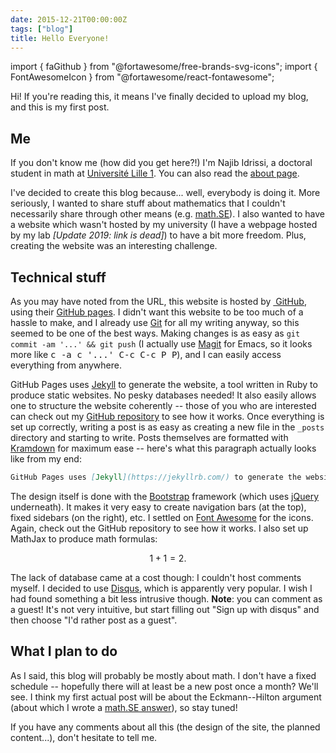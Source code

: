 ```yaml
---
date: 2015-12-21T00:00:00Z
tags: ["blog"]
title: Hello Everyone!
---
```


import { faGithub } from "@fortawesome/free-brands-svg-icons";
import { FontAwesomeIcon } from "@fortawesome/react-fontawesome";


Hi! If you're reading this, it means I've finally decided to upload my blog, and this is my first post.


## Me

If you don't know me (how did you get here?!) I'm Najib Idrissi, a doctoral student in math at [Université Lille 1](http://www.univ-lille1.fr). You can also read the [about page](/#about).

I've decided to create this blog because... well, everybody is doing it. More seriously, I wanted to share stuff about mathematics that I couldn't necessarily share through other means (e.g. [math.SE](http://math.stackexchange.com)). I also wanted to have a website which wasn't hosted by my university (I have a webpage hosted by my lab _[Update 2019: link is dead]_) to have a bit more freedom. Plus, creating the website was an interesting challenge.

## Technical stuff

As you may have noted from the URL, this website is hosted by [<FontAwesomeIcon icon={faGithub} />&nbsp;GitHub](https://github.com), using their [GitHub pages](https://pages.github.com). I didn't want this website to be too much of a hassle to make, and I already use [Git](https://git-scm.com/) for all my writing anyway, so this seemed to be one of the best ways. Making changes is as easy as `git commit -am '...' && git push` (I actually use [Magit](http://magit.vc/) for Emacs, so it looks more like <kbd>c -a c '...' C-c C-c P P</kbd>), and I can easily access everything from anywhere.

GitHub Pages uses [Jekyll](https://jekyllrb.com/) to generate the website, a tool written in Ruby to produce static websites. No pesky databases needed! It also easily allows one to structure the website coherently -- those of you who are interested can check out my [GitHub repository](https://github.com/nidrissi/idrissi.eu) to see how it works. Once everything is set up correctly, writing a post is as easy as creating a new file in the `_posts` directory and starting to write. Posts themselves are formatted with [Kramdown](http://kramdown.gettalong.org/) for maximum ease -- here's what this paragraph actually looks like from my end:

```markdown
GitHub Pages uses [Jekyll](https://jekyllrb.com/) to generate the website, a tool written in Ruby to produce static websites. No pesky databases needed! It also easily allows one to structure the website coherently -- those of you who are interested can check out my [GitHub repository](https://github.com/nidrissi/idrissi.eu) to see how it works. Once everything is set up correctly, writing a post is as easy as creating a new file in the `_posts` directory and starting to write. Posts themselves are formatted with [Kramdown](http://kramdown.gettalong.org/) for maximum ease -- here's what this paragraph actually looks like from my end:
```

The design itself is done with the [Bootstrap](https://getbootstrap.com/) framework (which uses [jQuery](https://jquery.com/) underneath). It makes it very easy to create navigation bars (at the top), fixed sidebars (on the right), etc. I settled on [Font Awesome](https://fortawesome.github.io/Font-Awesome/) for the icons. Again, check out the GitHub repository to see how it works. I also set up MathJax to produce math formulas:

$$1+1=2.$$

The lack of database came at a cost though: I couldn't host comments myself. I decided to use [Disqus](https://disqus.com/), which is apparently very popular. I wish I had found something a bit less intrusive though. **Note**: you can comment as a guest! It's not very intuitive, but start filling out "Sign up with disqus" and then choose "I'd rather post as a guest".

## What I plan to do

As I said, this blog will probably be mostly about math. I don't have a fixed schedule -- hopefully there will at least be a new post once a month? We'll see. I think my first actual post will be about the Eckmann--Hilton argument (about which I wrote a [math.SE answer](http://math.stackexchange.com/q/1203807/10014)), so stay tuned!

If you have any comments about all this (the design of the site, the planned content...), don't hesitate to tell me.

